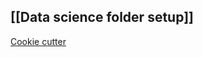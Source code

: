 ## [[Data science folder setup]]

[Cookie cutter](https://drivendata.github.io/cookiecutter-data-science/)